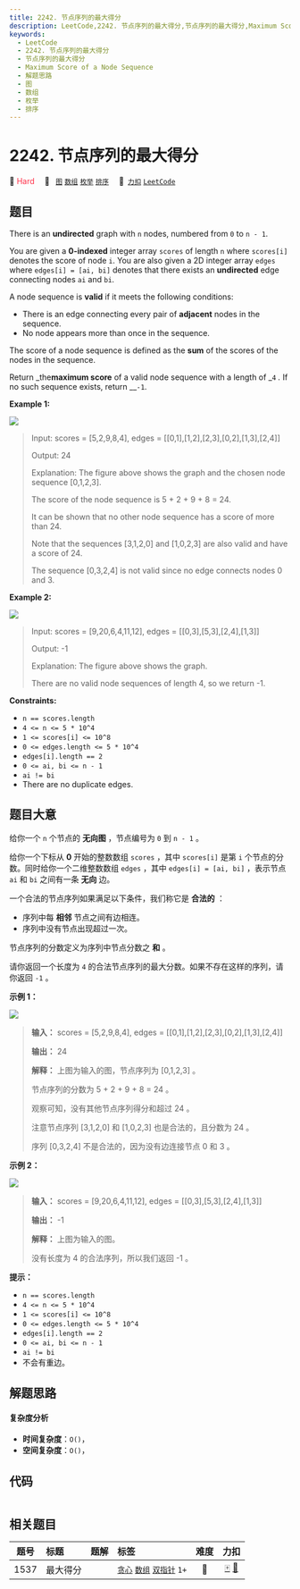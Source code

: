 ```yaml
---
title: 2242. 节点序列的最大得分
description: LeetCode,2242. 节点序列的最大得分,节点序列的最大得分,Maximum Score of a Node Sequence,解题思路,图,数组,枚举,排序
keywords:
  - LeetCode
  - 2242. 节点序列的最大得分
  - 节点序列的最大得分
  - Maximum Score of a Node Sequence
  - 解题思路
  - 图
  - 数组
  - 枚举
  - 排序
---
```


# 2242. 节点序列的最大得分

🔴 <font color=#ff334b>Hard</font>&emsp; 🔖&ensp; [`图`](/tag/graph.md) [`数组`](/tag/array.md) [`枚举`](/tag/enumeration.md) [`排序`](/tag/sorting.md)&emsp; 🔗&ensp;[`力扣`](https://leetcode.cn/problems/maximum-score-of-a-node-sequence) [`LeetCode`](https://leetcode.com/problems/maximum-score-of-a-node-sequence)

## 题目

There is an **undirected** graph with `n` nodes, numbered from `0` to `n - 1`.

You are given a **0-indexed** integer array `scores` of length `n` where
`scores[i]` denotes the score of node `i`. You are also given a 2D integer
array `edges` where `edges[i] = [ai, bi]` denotes that there exists an
**undirected** edge connecting nodes `ai` and `bi`.

A node sequence is **valid** if it meets the following conditions:

  * There is an edge connecting every pair of **adjacent** nodes in the sequence.
  * No node appears more than once in the sequence.

The score of a node sequence is defined as the **sum** of the scores of the
nodes in the sequence.

Return _the**maximum score** of a valid node sequence with a length of _`4`
_._ If no such sequence exists, return __`-1`.



**Example 1:**

![](https://assets.leetcode.com/uploads/2022/04/15/ex1new3.png)

> Input: scores = [5,2,9,8,4], edges = [[0,1],[1,2],[2,3],[0,2],[1,3],[2,4]]
> 
> Output: 24
> 
> Explanation: The figure above shows the graph and the chosen node sequence [0,1,2,3].
> 
> The score of the node sequence is 5 + 2 + 9 + 8 = 24.
> 
> It can be shown that no other node sequence has a score of more than 24.
> 
> Note that the sequences [3,1,2,0] and [1,0,2,3] are also valid and have a score of 24.
> 
> The sequence [0,3,2,4] is not valid since no edge connects nodes 0 and 3.

**Example 2:**

![](https://assets.leetcode.com/uploads/2022/03/17/ex2.png)

> Input: scores = [9,20,6,4,11,12], edges = [[0,3],[5,3],[2,4],[1,3]]
> 
> Output: -1
> 
> Explanation: The figure above shows the graph.
> 
> There are no valid node sequences of length 4, so we return -1.

**Constraints:**

  * `n == scores.length`
  * `4 <= n <= 5 * 10^4`
  * `1 <= scores[i] <= 10^8`
  * `0 <= edges.length <= 5 * 10^4`
  * `edges[i].length == 2`
  * `0 <= ai, bi <= n - 1`
  * `ai != bi`
  * There are no duplicate edges.


## 题目大意

给你一个 `n` 个节点的 **无向图**  ，节点编号为 `0` 到 `n - 1` 。

给你一个下标从 **0**  开始的整数数组 `scores` ，其中 `scores[i]` 是第 `i` 个节点的分数。同时给你一个二维整数数组
`edges` ，其中 `edges[i] = [ai, bi]` ，表示节点 `ai` 和 `bi` 之间有一条 **无向**  边。

一个合法的节点序列如果满足以下条件，我们称它是 **合法的**  ：

  * 序列中每 **相邻**  节点之间有边相连。
  * 序列中没有节点出现超过一次。

节点序列的分数定义为序列中节点分数之 **和** 。

请你返回一个长度为 `4` 的合法节点序列的最大分数。如果不存在这样的序列，请你返回 `-1` 。



**示例 1：**

![](https://assets.leetcode.com/uploads/2022/04/15/ex1new3.png)

> 
> 
> 
> 
> 
> **输入：** scores = [5,2,9,8,4], edges = [[0,1],[1,2],[2,3],[0,2],[1,3],[2,4]]
> 
> **输出：** 24
> 
> **解释：** 上图为输入的图，节点序列为 [0,1,2,3] 。
> 
> 节点序列的分数为 5 + 2 + 9 + 8 = 24 。
> 
> 观察可知，没有其他节点序列得分和超过 24 。
> 
> 注意节点序列 [3,1,2,0] 和 [1,0,2,3] 也是合法的，且分数为 24 。
> 
> 序列 [0,3,2,4] 不是合法的，因为没有边连接节点 0 和 3 。
> 
> 

**示例 2：**

![](https://assets.leetcode.com/uploads/2022/03/17/ex2.png)

> 
> 
> 
> 
> 
> **输入：** scores = [9,20,6,4,11,12], edges = [[0,3],[5,3],[2,4],[1,3]]
> 
> **输出：** -1
> 
> **解释：** 上图为输入的图。
> 
> 没有长度为 4 的合法序列，所以我们返回 -1 。
> 
> 



**提示：**

  * `n == scores.length`
  * `4 <= n <= 5 * 10^4`
  * `1 <= scores[i] <= 10^8`
  * `0 <= edges.length <= 5 * 10^4`
  * `edges[i].length == 2`
  * `0 <= ai, bi <= n - 1`
  * `ai != bi`
  * 不会有重边。


## 解题思路

#### 复杂度分析

- **时间复杂度**：`O()`，
- **空间复杂度**：`O()`，

## 代码

```javascript

```

## 相关题目

<!-- prettier-ignore -->
| 题号 | 标题 | 题解 | 标签 | 难度 | 力扣 |
| :------: | :------ | :------: | :------ | :------: | :------: |
| 1537 | 最大得分 |  |  [`贪心`](/tag/greedy.md) [`数组`](/tag/array.md) [`双指针`](/tag/two-pointers.md) `1+` | 🔴 | [🀄️](https://leetcode.cn/problems/get-the-maximum-score) [🔗](https://leetcode.com/problems/get-the-maximum-score) |